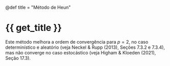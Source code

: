 @def title = "Método de Heun"

# {{ get_title }}

Este método melhora a ordem de convergência para $p = 2$, no caso determinístico e aleatório (veja Neckel & Rupp (2013), Seções 7.3.2 e 7.3.4), mas não converge no caso estocástico (veja Higham & Kloeden (2021), Seção 17.3).
